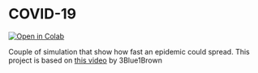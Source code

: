 # COVID-19

[![Open in Colab](https://colab.research.google.com/assets/colab-badge.svg)](https://colab.research.google.com/github/pniedzwiedzinski/COVID-19/blob/master/COVID_19_Poland.ipynb)

Couple of simulation that show how fast an epidemic could spread. This project is based on [this video](https://www.youtube.com/watch?v=Kas0tIxDvrg) by 3Blue1Brown
